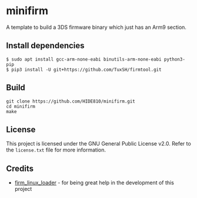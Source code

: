 # minifirm
A template to build a 3DS firmware binary which just has an Arm9 section.

## Install dependencies

```
$ sudo apt install gcc-arm-none-eabi binutils-arm-none-eabi python3-pip
$ pip3 install -U git+https://github.com/TuxSH/firmtool.git
```

## Build
```
git clone https://github.com/HIDE810/minifirm.git
cd minifirm
make
```

## License
This project is licensed under the GNU General Public License v2.0. Refer to the `license.txt` file for more information.

## Credits

- [firm_linux_loader](https://github.com/linux-3ds/firm_linux_loader) - for being great help in the development of this project